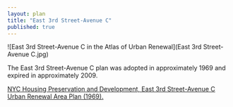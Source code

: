 ```yaml
---
layout: plan
title: "East 3rd Street-Avenue C"
published: true
---
```


![East 3rd Street-Avenue C in the Atlas of Urban Renewal](East 3rd Street-Avenue C.jpg)

The East 3rd Street-Avenue C plan was adopted in approximately 1969 and expired in approximately 2009. 

[NYC Housing Preservation and Development, East 3rd Street-Avenue C Urban Renewal Area Plan (1969).](https://www.nyc.gov/assets/hpd/downloads/pdfs/services/east-3rd-street-avenue-c-urp.pdf)
